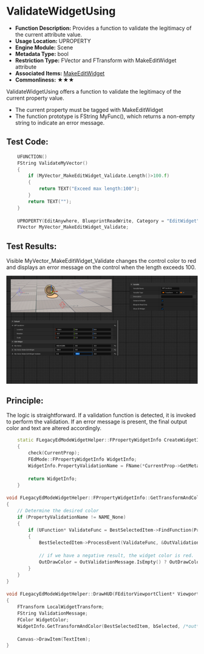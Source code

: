 # ValidateWidgetUsing

- **Function Description:** Provides a function to validate the legitimacy of the current attribute value.
- **Usage Location:** UPROPERTY
- **Engine Module:** Scene
- **Metadata Type:** bool
- **Restriction Type:** FVector and FTransform with MakeEditWidget attribute
- **Associated Items:** [MakeEditWidget](../MakeEditWidget/MakeEditWidget.md)
- **Commonliness:** ★★★

ValidateWidgetUsing offers a function to validate the legitimacy of the current property value.

- The current property must be tagged with MakeEditWidget
- The function prototype is FString MyFunc(), which returns a non-empty string to indicate an error message.

## Test Code:

```cpp
	UFUNCTION()
	FString ValidateMyVector()
	{
		if (MyVector_MakeEditWidget_Validate.Length()>100.f)
		{
			return TEXT("Exceed max length:100");
		}
		return TEXT("");
	}

	UPROPERTY(EditAnywhere, BlueprintReadWrite, Category = "EditWidget", meta = (MakeEditWidget, ValidateWidgetUsing = "ValidateMyVector"))
	FVector MyVector_MakeEditWidget_Validate;
```

## Test Results:

Visible MyVector_MakeEditWidget_Validate changes the control color to red and displays an error message on the control when the length exceeds 100.

![Untitled](Untitled.png)

## Principle:

The logic is straightforward. If a validation function is detected, it is invoked to perform the validation. If an error message is present, the final output color and text are altered accordingly.

```cpp
	static FLegacyEdModeWidgetHelper::FPropertyWidgetInfo CreateWidgetInfo(const TArray<FPropertyWidgetInfoChainElement>& Chain, bool bIsTransform, FProperty* CurrentProp, int32 Index = INDEX_NONE)
	{
		check(CurrentProp);
		FEdMode::FPropertyWidgetInfo WidgetInfo;
		WidgetInfo.PropertyValidationName = FName(*CurrentProp->GetMetaData(FEdMode::MD_ValidateWidgetUsing));

		return WidgetInfo;
	}

void FLegacyEdModeWidgetHelper::FPropertyWidgetInfo::GetTransformAndColor(UObject* BestSelectedItem, bool bIsSelected, FTransform& OutLocalTransform, FString& OutValidationMessage, FColor& OutDrawColor) const
{
	// Determine the desired color
	if (PropertyValidationName != NAME_None)
	{
		if (UFunction* ValidateFunc = BestSelectedItem->FindFunction(PropertyValidationName))
		{
			BestSelectedItem->ProcessEvent(ValidateFunc, &OutValidationMessage);

			// if we have a negative result, the widget color is red.
			OutDrawColor = OutValidationMessage.IsEmpty() ? OutDrawColor : FColor::Red;
		}
	}
}

void FLegacyEdModeWidgetHelper::DrawHUD(FEditorViewportClient* ViewportClient, FViewport* Viewport, const FSceneView* View, FCanvas* Canvas)
{
	FTransform LocalWidgetTransform;
	FString ValidationMessage;
	FColor WidgetColor;
	WidgetInfo.GetTransformAndColor(BestSelectedItem, bSelected, /*out*/ LocalWidgetTransform, /*out*/ ValidationMessage, /*out*/ WidgetColor);

	Canvas->DrawItem(TextItem);
}
```